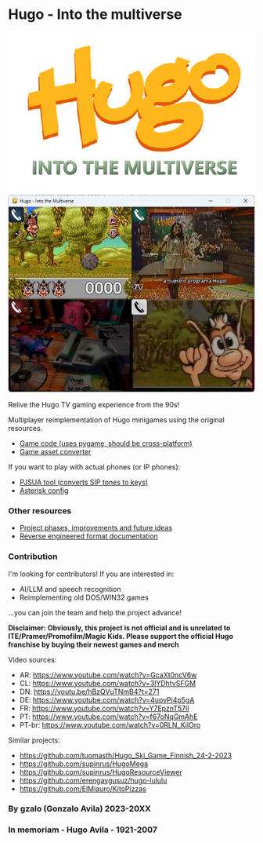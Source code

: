 # Hugo - Into the multiverse

![Hugo Into the multiverse](art/web_logo.png)
![Game screenshot](art/screenshot.jpg)

Relive the Hugo TV gaming experience from the 90s!

Multiplayer reimplementation of Hugo minigames using the original resources.

- [Game code (uses pygame, should be cross-platform)](game/)
- [Game asset converter](converter/)

If you want to play with actual phones (or IP phones):
- [PJSUA tool (converts SIP tones to keys)](pjsua-to-keys/)
- [Asterisk config](asterisk-config/)

### Other resources
- [Project phases, improvements and future ideas](docs/phases.md)
- [Reverse engineered format documentation](docs/reverse.md)

### Contribution
I'm looking for contributors! If you are interested in:
- AI/LLM and speech recognition
- Reimplementing old DOS/WIN32 games

...you can join the team and help the project advance!

**Disclaimer: Obviously, this project is not official and is unrelated to ITE/Pramer/Promofilm/Magic Kids. Please support the official Hugo franchise by buying their newest games and merch**

Video sources:
- AR: https://www.youtube.com/watch?v=GcaXt0ncV6w
- CL: https://www.youtube.com/watch?v=3lYDhtvSFGM
- DN: https://youtu.be/hBzQVuTNmB4?t=271
- DE: https://www.youtube.com/watch?v=4upvPi4p5gA
- FR: https://www.youtube.com/watch?v=Y7EpznT57lI
- PT: https://www.youtube.com/watch?v=f67oNqGmAhE
- PT-br: https://www.youtube.com/watch?v=0RLN_KilOro

Similar projects:
- https://github.com/tuomasth/Hugo_Ski_Game_Finnish_24-2-2023
- https://github.com/supinrus/HugoMega
- https://github.com/supinrus/HugoResourceViewer
- https://github.com/erengaygusuz/hugo-lululu
- https://github.com/ElMiauro/KitoPizzas

### By gzalo (Gonzalo Avila) 2023-20XX
### In memoriam - Hugo Avila - 1921-2007
